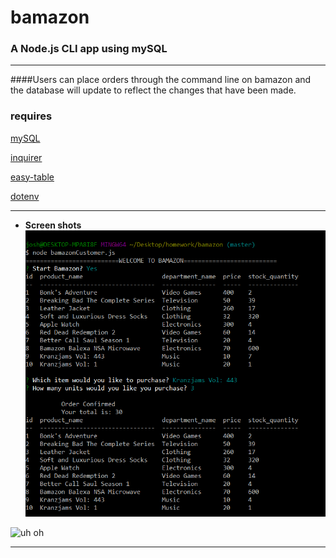 # bamazon

### A Node.js CLI app using mySQL
----
####Users can place orders through the command line  on bamazon and the database will update to reflect the changes that have been made.

### requires
[mySQL](https://www.npmjs.com/package/mySQL)

[inquirer](https://www.npmjs.com/package/inquirer)

[easy-table](https://www.npmjs.com/package/easy-table)

[dotenv](https://www.npmjs.com/package/dotenv)

----

* **Screen shots**
![uh oh](https://github.com/jhadev/bamazon/raw/master/images/sample.PNG)

![uh oh](https://github.com/jhadev/bamazom/raw/master/images/sampleinsuff.PNG)

---
